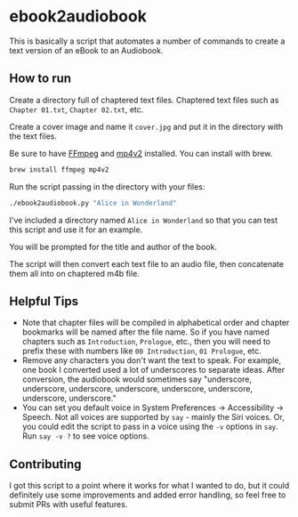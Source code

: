 # ebook2audiobook

This is basically a script that automates a number of commands to create a text version of an eBook to an Audiobook.

## How to run

Create a directory full of chaptered text files. Chaptered text files such as `Chapter 01.txt`, `Chapter 02.txt`, etc.

Create a cover image and name it `cover.jpg` and put it in the directory with the text files.

Be sure to have [FFmpeg](https://ffmpeg.org/) and [mp4v2](https://github.com/TechSmith/mp4v2) installed. You can install with brew.

```bash
brew install ffmpeg mp4v2
```

Run the script passing in the directory with your files:

```bash
./ebook2audiobook.py "Alice in Wonderland"
```

I've included a directory named `Alice in Wonderland` so that you can test this script and use it for an example.

You will be prompted for the title and author of the book.

The script will then convert each text file to an audio file, then concatenate them all into on chaptered m4b file.

## Helpful Tips

- Note that chapter files will be compiled in alphabetical order and chapter bookmarks will be named after the file name. So if you have named chapters such as `Introduction`, `Prologue`, etc., then you will need to prefix these with numbers like `00 Introduction`, `01 Prologue`, etc.
- Remove any characters you don't want the text to speak. For example, one book I converted used a lot of underscores to separate ideas. After conversion, the audiobook would sometimes say "underscore, underscore, underscore, underscore, underscore, underscore, underscore, underscore."
- You can set you default voice in System Preferences -> Accessibility -> Speech. Not all voices are supported by `say` - mainly the Siri voices. Or, you could edit the script to pass in a voice using the `-v` options in `say`. Run `say -v ?` to see voice options.

## Contributing

I got this script to a point where it works for what I wanted to do, but it could definitely use some improvements and added error handling, so feel free to submit PRs with useful features.